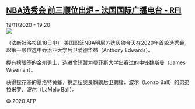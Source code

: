 <!--1605815780000-->
[NBA选秀会 前三顺位出炉 – 法国国际广播电台 - RFI](http://www.rfi.fr//cn/contenu/20201119-nba%E9%80%89%E7%A7%80%E4%BC%9A-%E5%89%8D%E4%B8%89%E9%A1%BA%E4%BD%8D%E5%87%BA%E7%82%89)
------

<div>19/11/2020 - 19:20</div><img src="https://s.rfi.fr/media/display/ebded87c-2a96-11eb-8451-005056bff430/w:310/p:16x9/spo0001b.201120022004.jpg"><div class="t-content__body u-clearfix"><p>（法新社洛杉矶18日电）    美国职篮NBA明尼苏达灰狼今天在2020年首轮选秀会，以第一顺位选中乔治亚大学后卫爱德华兹（Anthony Edwards）。</p><p>    握有榜眼签的金州勇士，选进曾短暂为曼菲斯大学出赛过的中锋魏斯曼（James Wiseman）。</p><p>    获得探花签的夏洛特黄蜂，挑走纽奥良鹈鹕后卫朗梭．波尔（Lonzo Ball）的弟弟拉米罗．波尔（LaMelo Ball）。</p><p class="t-copyright">© 2020 AFP</p>        </div>
